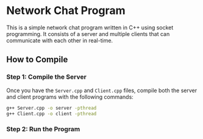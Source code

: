 # Network Chat Program

This is a simple network chat program written in C++ using socket programming. It consists of a server and multiple clients that can communicate with each other in real-time.

## How to Compile

### Step 1: Compile the Server

Once you have the `Server.cpp` and `Client.cpp` files, compile both the server and client programs with the following commands:
```bash
g++ Server.cpp -o server -pthread
g++ Client.cpp -o client -pthread
```
### Step 2: Run the Program
